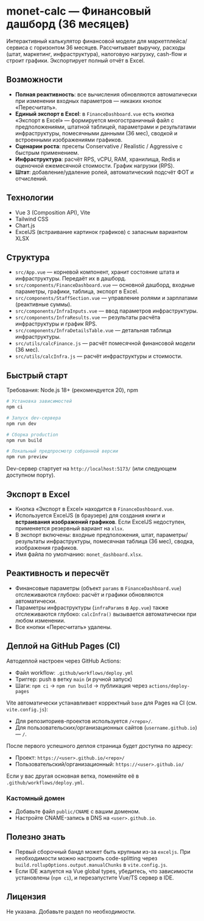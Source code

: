 # monet-calc — Финансовый дашборд (36 месяцев)

Интерактивный калькулятор финансовой модели для маркетплейса/сервиса с горизонтом 36 месяцев.
Рассчитывает выручку, расходы (штат, маркетинг, инфраструктура), налоговую нагрузку, cash-flow и строит графики. Экспортирует полный отчёт в Excel.

## Возможности
- **Полная реактивность**: все вычисления обновляются автоматически при изменении входных параметров — никаких кнопок «Пересчитать».
- **Единый экспорт в Excel**: в `FinanceDashboard.vue` есть кнопка «Экспорт в Excel» — формируется многостраничный файл с предположениями, штатной таблицей, параметрами и результатами инфраструктуры, помесячными данными (36 мес), сводкой и встроенными изображениями графиков.
- **Сценарии роста**: пресеты Conservative / Realistic / Aggressive с быстрым применением.
- **Инфраструктура**: расчёт RPS, vCPU, RAM, хранилища, Redis и оценочной ежемесячной стоимости. График нагрузки (RPS).
- **Штат**: добавление/удаление ролей, автоматический подсчёт ФОТ и отчислений.

## Технологии
- Vue 3 (Composition API), Vite
- Tailwind CSS
- Chart.js
- ExcelJS (встраивание картинок графиков) с запасным вариантом XLSX

## Структура
- `src/App.vue` — корневой компонент, хранит состояние штата и инфраструктуры. Передаёт их в дашборд.
- `src/components/FinanceDashboard.vue` — основной дашборд, входные параметры, графики, таблица, экспорт в Excel.
- `src/components/StaffSection.vue` — управление ролями и зарплатами (реактивные суммы).
- `src/components/InfraInputs.vue` — ввод параметров инфраструктуры.
- `src/components/InfraResults.vue` — результаты расчёта инфраструктуры и график RPS.
- `src/components/InfraDetailsTable.vue` — детальная таблица инфраструктуры.
- `src/utils/calcFinance.js` — расчёт помесячной финансовой модели (36 мес).
- `src/utils/calcInfra.js` — расчёт инфраструктуры и стоимости.

## Быстрый старт
Требования: Node.js 18+ (рекомендуется 20), npm

```bash
# Установка зависимостей
npm ci

# Запуск dev-сервера
npm run dev

# Сборка production
npm run build

# Локальный предпросмотр собранной версии
npm run preview
```

Dev-сервер стартует на `http://localhost:5173/` (или следующем доступном порту).

## Экспорт в Excel
- Кнопка «Экспорт в Excel» находится в `FinanceDashboard.vue`.
- Используется ExcelJS (в браузере) для создания книги и **встраивания изображений графиков**. Если ExcelJS недоступен, применяется резервный вариант на `xlsx`.
- В экспорт включены: входные предположения, штат, параметры/результаты инфраструктуры, помесячная таблица (36 мес), сводка, изображения графиков.
- Имя файла по умолчанию: `monet_dashboard.xlsx`.

## Реактивность и пересчёт
- Финансовые параметры (объект `params` в `FinanceDashboard.vue`) отслеживаются глубоко: расчёт и графики обновляются автоматически.
- Параметры инфраструктуры (`infraParams` в `App.vue`) также отслеживаются глубоко: `calcInfra()` вызывается автоматически при любом изменении.
- Все кнопки «Пересчитать» удалены.

## Деплой на GitHub Pages (CI)
Автодеплой настроен через GitHub Actions:
- Файл workflow: `.github/workflows/deploy.yml`
- Триггер: push в ветку `main` (и ручной запуск)
- Шаги: `npm ci` → `npm run build` → публикация через `actions/deploy-pages`

Vite автоматически устанавливает корректный `base` для Pages на CI (см. `vite.config.js`):
- Для репозиториев-проектов используется `/<repo>/`.
- Для пользовательских/организационных сайтов (`username.github.io`) — `/`.

После первого успешного деплоя страница будет доступна по адресу:
- Проект: `https://<user>.github.io/<repo>/`
- Пользовательский/организационный: `https://<user>.github.io/`

Если у вас другая основная ветка, поменяйте её в `.github/workflows/deploy.yml`.

### Кастомный домен
- Добавьте файл `public/CNAME` с вашим доменом.
- Настройте CNAME-запись в DNS на `<user>.github.io`.

## Полезно знать
- Первый сборочный бандл может быть крупным из-за `exceljs`. При необходимости можно настроить code-splitting через `build.rollupOptions.output.manualChunks` в `vite.config.js`.
- Если IDE жалуется на Vue global types, убедитесь, что зависимости установлены (`npm ci`), и перезапустите Vue/TS сервер в IDE.

## Лицензия
Не указана. Добавьте раздел по необходимости.
